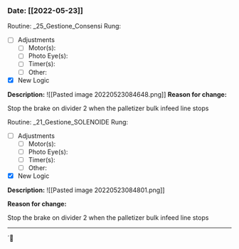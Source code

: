 
### Date: [[2022-05-23]]
Routine: \_25_Gestione_Consensi
Rung: 
- [ ] Adjustments
	- [ ] Motor(s): 
	- [ ] Photo Eye(s): 
	- [ ] Timer(s): 
	- [ ] Other: 
- [x] New Logic

**Description:**
![[Pasted image 20220523084648.png]]
**Reason for change:**

Stop the brake on divider 2 when the palletizer bulk infeed line stops 

Routine: \_21_Gestione_SOLENOIDE
Rung: 
- [ ] Adjustments
	- [ ] Motor(s): 
	- [ ] Photo Eye(s): 
	- [ ] Timer(s): 
	- [ ] Other: 
- [x] New Logic

**Description:**
![[Pasted image 20220523084801.png]]

**Reason for change:**

Stop the brake on divider 2 when the palletizer bulk infeed line stops 

---

´